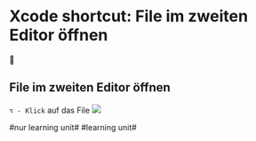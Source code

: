 # Xcode shortcut: File im zweiten Editor öffnen
🚀

## File im zweiten Editor öffnen

`⌥ - Klick` auf das File
![][image-1]

[image-1]:	assets/image-asset.png

#nur learning unit# #learning unit#